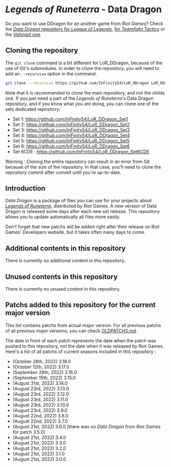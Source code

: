 # _Legends of Runeterra_ - Data Dragon

Do you want to use DDragon for an another game from _Riot Games_? Check the [_Data Dragon_ repository for _League of Legends_](https://github.com/InFinity54/LoL_DDragon), [for _Teamfight Tactics_](https://github.com/InFinity54/TFT_DDragon) or the [_Valorant_ one](https://github.com/InFinity54/Valorant_DDragon).

## Cloning the repository

The `git clone` command is a bit different for LoR_DDragon, because of the use of Git's submodules. In order to clone the repository, you will need to add an `--recursive` option in the command.

```bash
git clone --recursive https://github.com/InFinity54/LoR_DDragon LoR_DDragon
```

Note that it is recommanded to clone the main repository, and not the childs one. If you just need a part of the _Legends of Runeterra_'s Data Dragon repository, and if you know what you are doing, you can clone one of the sets dedicated repository:
* Set 1: https://github.com/InFinity54/LoR_DDragon_Set1
* Set 2: https://github.com/InFinity54/LoR_DDragon_Set2
* Set 3: https://github.com/InFinity54/LoR_DDragon_Set3
* Set 4: https://github.com/InFinity54/LoR_DDragon_Set4
* Set 5: https://github.com/InFinity54/LoR_DDragon_Set5
* Set 6: https://github.com/InFinity54/LoR_DDragon_Set6
* Set 6CDE : https://github.com/InFinity54/LoR_DDragon_Set6CDE

Warning : Cloning the entire repository can result in an error from Git because of the size of the repository. In that case, you'll need to clone the repository commit after commit until you're up-to-date.

## Introduction
_Data Dragon_ is a package of files you can use for your projects about [_Legends of Runeterra_](https://playruneterra.com), distributed by Riot Games. A new version of Data Dragon is released some days after each new set release. This repository allows you to update automatically all files more easily.

Don't forget that new patchs will be added right after their release on Riot Games' Developers website, but it takes often many days to come.

## Additional contents in this repository
There is currently no additional content in this repository.

## Unused contents in this repository
There is currently no unused content in this repository.

## Patchs added to this repository for the current major version
This list contains patchs from actual major version. For all previous patchs of all previous major versions, you can check [OLDPATCHS.md](OLDPATCHS.md).

The date in front of each patch represents the date when the patch was pushed to this repository, not the date when it was released by Riot Games. Here's a list of all patchs of current seasons included in this repository :

- (October 26th, 2022) 3.18.0
- (October 12th, 2022) 3.17.0
- (September 28th, 2022) 3.16.0
- (September 15th, 2022) 3.15.0
- (August 31st, 2022) 3.14.0
- (August 23rd, 2022) 3.13.0
- (August 23rd, 2022) 3.12.0
- (August 23rd, 2022) 3.11.0
- (August 23rd, 2022) 3.10.0
- (August 23rd, 2022) 3.9.0
- (August 22nd, 2022) 3.8.0
- (August 22nd, 2022) 3.7.0
- (August 21st, 2022) 3.6.0 [there was no _Data Dragon_ from _Riot Games_ for patch 3.5.0]
- (August 21st, 2022) 3.4.0
- (August 21st, 2022) 3.3.0
- (August 21st, 2022) 3.2.0
- (August 21st, 2022) 3.1.0
- (August 21st, 2022) 3.0.0